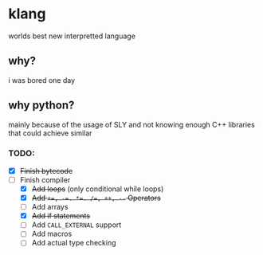 # klang
worlds best new interpretted language

## why?
i was bored one day

## why python?
mainly because of the usage of SLY and not knowing enough C++ libraries that could achieve similar

### TODO:
* [x] ~~Finish bytecode~~
* [ ] Finish compiler
  * [x] ~~Add loops~~ (only conditional while loops)
  * [x] ~~Add `+=, -=. *=. /=, ++, --` Operators~~
  * [ ] Add arrays
  * [x] ~~Add if statements~~
  * [ ] Add `CALL_EXTERNAL` support
  * [ ] Add macros
  * [ ] Add actual type checking
